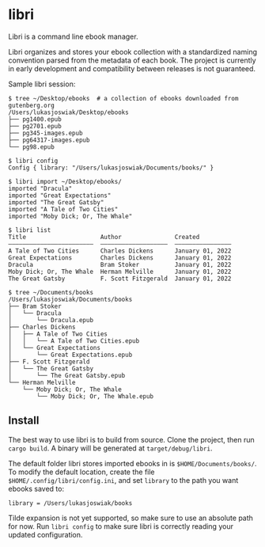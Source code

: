 # libri

Libri is a command line ebook manager.

Libri organizes and stores your ebook collection with a standardized naming convention parsed from the metadata of each book. The project is currently in early development and compatibility between releases is not guaranteed.

Sample libri session:

```
$ tree ~/Desktop/ebooks  # a collection of ebooks downloaded from gutenberg.org
/Users/lukasjoswiak/Desktop/ebooks
├── pg1400.epub
├── pg2701.epub
├── pg345-images.epub
├── pg64317-images.epub
└── pg98.epub

$ libri config
Config { library: "/Users/lukasjoswiak/Documents/books/" }

$ libri import ~/Desktop/ebooks/
imported "Dracula"
imported "Great Expectations"
imported "The Great Gatsby"
imported "A Tale of Two Cities"
imported "Moby Dick; Or, The Whale"

$ libri list
Title                     Author               Created
––––––––––––––––––––––––  –––––––––––––––––––  ––––––––––––––––
A Tale of Two Cities      Charles Dickens      January 01, 2022
Great Expectations        Charles Dickens      January 01, 2022
Dracula                   Bram Stoker          January 01, 2022
Moby Dick; Or, The Whale  Herman Melville      January 01, 2022
The Great Gatsby          F. Scott Fitzgerald  January 01, 2022

$ tree ~/Documents/books
/Users/lukasjoswiak/Documents/books
├── Bram Stoker
│   └── Dracula
│       └── Dracula.epub
├── Charles Dickens
│   ├── A Tale of Two Cities
│   │   └── A Tale of Two Cities.epub
│   └── Great Expectations
│       └── Great Expectations.epub
├── F. Scott Fitzgerald
│   └── The Great Gatsby
│       └── The Great Gatsby.epub
└── Herman Melville
    └── Moby Dick; Or, The Whale
        └── Moby Dick; Or, The Whale.epub
```

## Install

The best way to use libri is to build from source. Clone the project, then run `cargo build`. A binary will be generated at `target/debug/libri`.

The default folder libri stores imported ebooks in is `$HOME/Documents/books/`. To modify the default location, create the file `$HOME/.config/libri/config.ini`, and set `library` to the path you want ebooks saved to:

```
library = /Users/lukasjoswiak/books
```

Tilde expansion is not yet supported, so make sure to use an absolute path for now. Run `libri config` to make sure libri is correctly reading your updated configuration.
